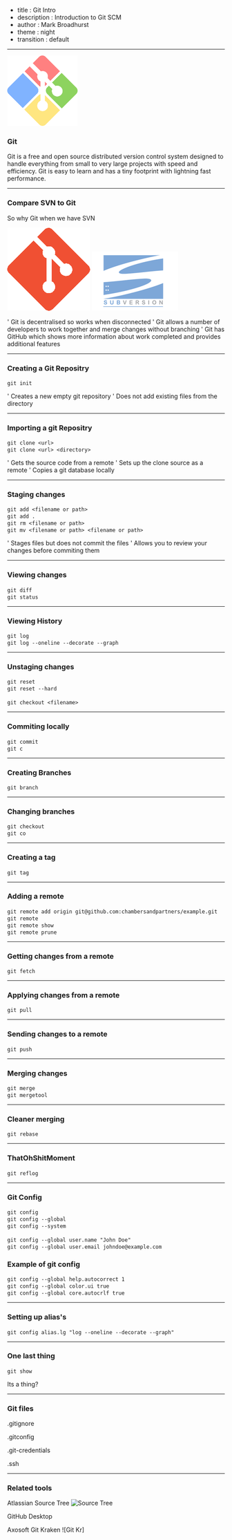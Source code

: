 - title : Git Intro
- description : Introduction to Git SCM
- author : Mark Broadhurst
- theme : night
- transition : default

***

![Git Logo](images/gwindows_logo-2.png)

### Git

Git is a free and open source distributed version control system designed to handle everything from small to very large projects with speed and efficiency. 
Git is easy to learn and has a tiny footprint with lightning fast performance.

***

### Compare SVN to Git

So why Git when we have SVN

![Git Logo](images/Git-icon-2.png)
![SVN Logo](images/svn-logo.png)

' Git is decentralised so works when disconnected 
' Git allows a number of developers to work together and merge changes without branching
' Git has GitHub which shows more information about work completed and provides additional features

***

### Creating a Git Repositry

    git init
    
' Creates a new empty git repository
' Does not add existing files from the directory
 
***

### Importing a git Repositry

    git clone <url>
    git clone <url> <directory>

' Gets the source code from a remote
' Sets up the clone source as a remote
' Copies a git database locally 

***
    
### Staging changes

    git add <filename or path>
    git add .
    git rm <filename or path>
    git mv <filename or path> <filename or path>
    
' Stages files but does not commit the files 
' Allows you to review your changes before commiting them     
    
***

### Viewing changes

    git diff
    git status
    
***

### Viewing History

    git log
    git log --oneline --decorate --graph

***

### Unstaging changes

    git reset
    git reset --hard

    git checkout <filename>    
***

### Commiting locally

    git commit
    git c
    
***    

### Creating Branches

    git branch
    
***

### Changing branches

    git checkout
    git co
    
***

### Creating a tag

    git tag
    
***

### Adding a remote

    git remote add origin git@github.com:chambersandpartners/example.git
    git remote
    git remote show
    git remote prune
    
***

### Getting changes from a remote

    git fetch
    
***

### Applying changes from a remote
    
    git pull

***

### Sending changes to a remote

    git push
    
***

### Merging changes

    git merge
    git mergetool
    
***

### Cleaner merging

    git rebase
    
***

### ThatOhShitMoment

    git reflog
    
***

### Git Config

    git config
    git config --global
    git config --system
    
    git config --global user.name "John Doe"
    git config --global user.email johndoe@example.com
    
### Example of git config
    
    git config --global help.autocorrect 1
    git config --global color.ui true
    git config --global core.autocrlf true

***

### Setting up alias's

    git config alias.lg "log --oneline --decorate --graph"

***

### One last thing

    git show

Its a thing?    

***

### Git files

.gitignore

.gitconfig

.git-credentials

.ssh

***

### Related tools

Atlassian Source Tree
![Source Tree]()

GitHub Desktop

Axosoft Git Kraken
![Git Kr]